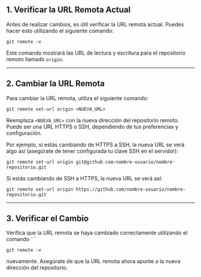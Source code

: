 ## 1. Verificar la URL Remota Actual

Antes de realizar cambios, es útil verificar la URL remota actual. Puedes hacer esto utilizando el siguiente comando:

```
git remote -v
```

Este comando mostrará las URL de lectura y escritura para el repositorio remoto llamado `origin`.
____

## 2. Cambiar la URL Remota

Para cambiar la URL remota, utiliza el siguiente comando:

```
git remote set-url origin <NUEVA_URL>
```

Reemplaza `<NUEVA_URL>` con la nueva dirección del repositorio remoto. Puede ser una URL HTTPS o SSH, dependiendo de tus preferencias y configuración.

Por ejemplo, si estás cambiando de HTTPS a SSH, la nueva URL se verá algo así (asegúrate de tener configurada tu clave SSH en el servidor):

```
git remote set-url origin git@github.com:nombre-usuario/nombre-repositorio.git
```

Si estás cambiando de SSH a HTTPS, la nueva URL se verá así:

```git remote set-url origin https://github.com/nombre-usuario/nombre-repositorio.git```

____
## 3. Verificar el Cambio

Verifica que la URL remota se haya cambiado correctamente utilizando el comando ```
```
git remote -v
``` 

nuevamente. Asegúrate de que la URL remota ahora apunte a la nueva dirección del repositorio.